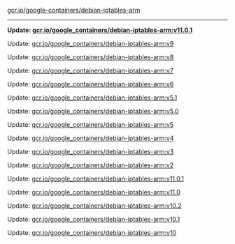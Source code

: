 [gcr.io/google-containers/debian-iptables-arm](https://hub.docker.com/r/cruse/debian-iptables-arm/tags/) 

----
**Update: [gcr.io/google_containers/debian-iptables-arm:v11.0.1](https://hub.docker.com/r/cruse/debian-iptables-arm/tags/)**

Update: [gcr.io/google_containers/debian-iptables-arm:v9](https://hub.docker.com/r/cruse/debian-iptables-arm/tags/)

Update: [gcr.io/google_containers/debian-iptables-arm:v8](https://hub.docker.com/r/cruse/debian-iptables-arm/tags/)

Update: [gcr.io/google_containers/debian-iptables-arm:v7](https://hub.docker.com/r/cruse/debian-iptables-arm/tags/)

Update: [gcr.io/google_containers/debian-iptables-arm:v6](https://hub.docker.com/r/cruse/debian-iptables-arm/tags/)

Update: [gcr.io/google_containers/debian-iptables-arm:v5.1](https://hub.docker.com/r/cruse/debian-iptables-arm/tags/)

Update: [gcr.io/google_containers/debian-iptables-arm:v5.0](https://hub.docker.com/r/cruse/debian-iptables-arm/tags/)

Update: [gcr.io/google_containers/debian-iptables-arm:v5](https://hub.docker.com/r/cruse/debian-iptables-arm/tags/)

Update: [gcr.io/google_containers/debian-iptables-arm:v4](https://hub.docker.com/r/cruse/debian-iptables-arm/tags/)

Update: [gcr.io/google_containers/debian-iptables-arm:v3](https://hub.docker.com/r/cruse/debian-iptables-arm/tags/)

Update: [gcr.io/google_containers/debian-iptables-arm:v2](https://hub.docker.com/r/cruse/debian-iptables-arm/tags/)

Update: [gcr.io/google_containers/debian-iptables-arm:v11.0.1](https://hub.docker.com/r/cruse/debian-iptables-arm/tags/)

Update: [gcr.io/google_containers/debian-iptables-arm:v11.0](https://hub.docker.com/r/cruse/debian-iptables-arm/tags/)

Update: [gcr.io/google_containers/debian-iptables-arm:v10.2](https://hub.docker.com/r/cruse/debian-iptables-arm/tags/)

Update: [gcr.io/google_containers/debian-iptables-arm:v10.1](https://hub.docker.com/r/cruse/debian-iptables-arm/tags/)

Update: [gcr.io/google_containers/debian-iptables-arm:v10](https://hub.docker.com/r/cruse/debian-iptables-arm/tags/)

